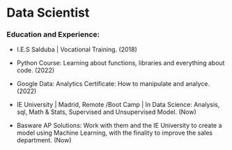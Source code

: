 # Data Scientist

### Education and Experience:
 - I.E.S Salduba | Vocational Training. (2018)
   
 - Python Course: Learning about functions, libraries and
   everything about code. (2022)

 - Google Data: Analytics Certificate: How to manipulate and
   analyce. (2022)

 - IE University | Madrid, Remote  /Boot Camp | In Data Science:
   Analysis, sql, Math & Stats, Supervised and Unsupervised
   Model. (Now)

 - Basware AP Solutions: Work with them and the IE University to
   create a model using Machine Learning, with the finality to
   improve the sales department. (Now)

   
